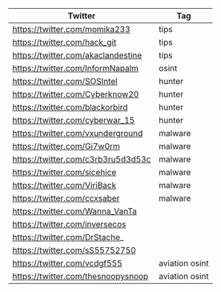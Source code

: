 |Twitter|Tag|
| ------ | ------ |
|https://twitter.com/momika233|tips|
|https://twitter.com/hack_git|tips|
|https://twitter.com/akaclandestine|tips|
|https://twitter.com/InformNapalm|osint|
|https://twitter.com/SOSIntel|hunter|
|https://twitter.com/Cyberknow20|hunter|
|https://twitter.com/blackorbird|hunter|
|https://twitter.com/cyberwar_15|hunter|
|https://twitter.com/vxunderground|malware|
|https://twitter.com/Gi7w0rm|malware|
|https://twitter.com/c3rb3ru5d3d53c|malware|
|https://twitter.com/sicehice|malware|
|https://twitter.com/ViriBack|malware|
|https://twitter.com/ccxsaber|malware|
|https://twitter.com/Wanna_VanTa| |
|https://twitter.com/inversecos| |
|https://twitter.com/DrStache_| |
|https://twitter.com/sS55752750| |
|https://twitter.com/vcdgf555|aviation osint|
|https://twitter.com/thesnoopysnoop|aviation osint|